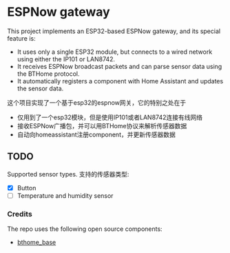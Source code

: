 # ESPNow gateway #

This project implements an ESP32-based ESPNow gateway, and its special feature is:

* It uses only a single ESP32 module, but connects to a wired network using either the IP101 or LAN8742. 
* It receives ESPNow broadcast packets and can parse sensor data using the BTHome protocol. 
* It automatically registers a component with Home Assistant and updates the sensor data.

这个项目实现了一个基于esp32的espnow网关，它的特别之处在于

* 仅用到了一个esp32模块，但是使用IP101或者LAN8742连接有线网络
* 接收ESPNow广播包，并可以用BTHome协议来解析传感器数据
* 自动向homeassistant注册component，并更新传感器数据

## TODO ##

Supported sensor types. 支持的传感器类型:

- [x] Button
- [ ] Temperature and humidity sensor

### Credits ###

The repo uses the following open source components:

* [bthome_base](https://github.com/afarago/esphome_component_bthome/tree/master/components/bthome_base)
